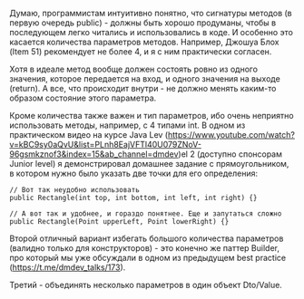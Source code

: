 Думаю, программистам интуитивно понятно, что сигнатуры методов (в первую очередь public) -  должны быть хорошо продуманы, чтобы в последующем легко читались и использовались в коде. И особенно это касается количества параметров методов. Например, Джошуа Блох (Item 51) рекомендует не более 4, и я с ним практически согласен. 

Хотя в идеале метод вообще должен состоять ровно из одного значения, которое передается на вход, и одного значения на выходе (return). А все, что происходит внутри - не должно менять каким-то образом состояние этого параметра. 

Кроме количества также важен и тип параметров, ибо очень неприятно использовать методы, например, с 4 типами int. В одном из практическом видео на курсе Java Lev (https://www.youtube.com/watch?v=kBC9sy0aQvU&list=PLnh8EajVFTl40U079ZNoV-96gsmkznof3&index=15&ab_channel=dmdev)el 2 (доступно спонсорам Junior level) я демонстрировал домашнее задание с прямоугольником, в котором нужно было указать две точки для его определения:
```
// Вот так неудобно использовать
public Rectangle(int top, int bottom, int left, int right) {}

// А вот так и удобнее, и гораздо понятнее. Еще и запутаться сложно
public Rectangle(Point upperLeft, Point lowerRight) {}
```

Второй отличный вариант избегать большого количества параметров (валидно только для конструкторов) - это конечно же паттер Builder, про который мы уже обсуждали в одном из предыдущем best practice (https://t.me/dmdev_talks/173). 

Третий - объединять несколько параметров в один объект Dto/Value.